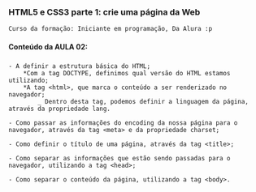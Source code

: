### HTML5 e CSS3 parte 1: crie uma página da Web
    Curso da formação: Iniciante em programação, Da Alura :p

#### Conteúdo da AULA 02:

###
    - A definir a estrutura básica do HTML;
        *Com a tag DOCTYPE, definimos qual versão do HTML estamos utilizando;
        *A tag <html>, que marca o conteúdo a ser renderizado no navegador;
            _ Dentro desta tag, podemos definir a linguagem da página, através da propriedade lang.

    - Como passar as informações do encoding da nossa página para o navegador, através da tag <meta> e da propriedade charset;

    - Como definir o título de uma página, através da tag <title>;

    - Como separar as informações que estão sendo passadas para o navegador, utilizando a tag <head>;
    
    - Como separar o conteúdo da página, utilizando a tag <body>.
